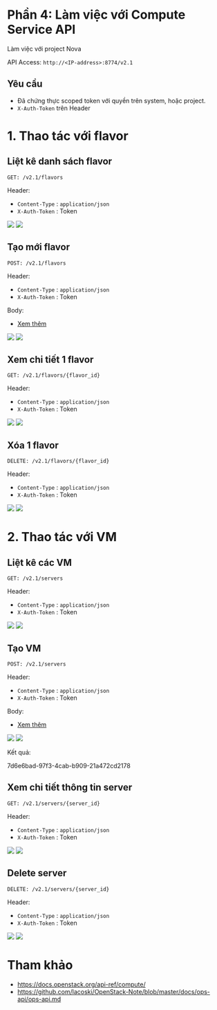 # Phần 4: Làm việc với Compute Service API

Làm việc với project Nova

API Access: `http://<IP-address>:8774/v2.1`

## Yêu cầu 
- Đã chứng thực scoped token với quyền trên system, hoặc project. 
- `X-Auth-Token` trên Header

# 1. Thao tác với flavor
## Liệt kê danh sách flavor
```
GET: /v2.1/flavors
```

Header:
- `Content-Type` : `application/json`
- `X-Auth-Token` : Token

<img src="..\images\api-ops\Screenshot_59.png">

<img src="..\images\api-ops\Screenshot_60.png">

## Tạo mới flavor
```
POST: /v2.1/flavors
```

Header:
- `Content-Type` : `application/json`
- `X-Auth-Token` : Token

Body:
- [Xem thêm](https://docs.openstack.org/api-ref/compute/?expanded=list-flavors-detail,create-flavor-detail#create-flavor)

<img src="..\images\api-ops\Screenshot_61.png">

<img src="..\images\api-ops\Screenshot_62.png">

## Xem chi tiết 1 flavor
```
GET: /v2.1/flavors/{flavor_id}
```

Header:
- `Content-Type` : `application/json`
- `X-Auth-Token` : Token

<img src="..\images\api-ops\Screenshot_63.png">

<img src="..\images\api-ops\Screenshot_64.png">

## Xóa 1 flavor
```
DELETE: /v2.1/flavors/{flavor_id}
```

Header:
- `Content-Type` : `application/json`
- `X-Auth-Token` : Token

<img src="..\images\api-ops\Screenshot_65.png">

<img src="..\images\api-ops\Screenshot_66.png">

# 2. Thao tác với VM
## Liệt kê các VM
```
GET: /v2.1/servers
```

Header:
- `Content-Type` : `application/json`
- `X-Auth-Token` : Token

<img src="..\images\api-ops\Screenshot_70.png">

<img src="..\images\api-ops\Screenshot_71.png">

## Tạo VM
```
POST: /v2.1/servers
```

Header:
- `Content-Type` : `application/json`
- `X-Auth-Token` : Token

Body:
- [Xem thêm](https://docs.openstack.org/api-ref/compute/?expanded=create-server-detail#create-server)

<img src="..\images\api-ops\Screenshot_67.png">

<img src="..\images\api-ops\Screenshot_68.png">

Kết quả:

7d6e6bad-97f3-4cab-b909-21a472cd2178

## Xem chi tiết thông tin server
```
GET: /v2.1/servers/{server_id}
```

Header:
- `Content-Type` : `application/json`
- `X-Auth-Token` : Token

<img src="..\images\api-ops\Screenshot_72.png">

<img src="..\images\api-ops\Screenshot_73.png">

## Delete server
```
DELETE: /v2.1/servers/{server_id}
```

Header:
- `Content-Type` : `application/json`
- `X-Auth-Token` : Token

<img src="..\images\api-ops\Screenshot_74.png">

<img src="..\images\api-ops\Screenshot_75.png">

# Tham khảo
- https://docs.openstack.org/api-ref/compute/
- https://github.com/lacoski/OpenStack-Note/blob/master/docs/ops-api/ops-api.md
